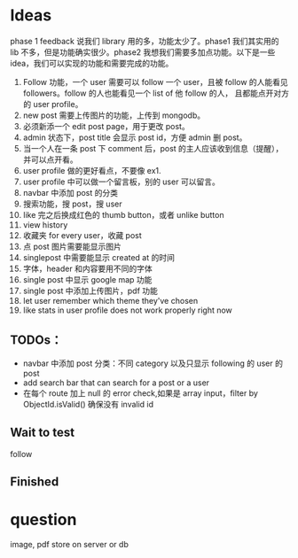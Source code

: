 # Ideas

phase 1 feedback 说我们 library 用的多，功能太少了。phase1 我们其实用的 lib 不多，但是功能确实很少。phase2 我想我们需要多加点功能。以下是一些 idea，我们可以实现的功能和需要完成的功能。

1. Follow 功能，一个 user 需要可以 follow 一个 user，且被 follow 的人能看见 followers。follow 的人也能看见一个 list of 他 follow 的人， 且都能点开对方的 user profile。
2. new post 需要上传图片的功能，上传到 mongodb。
3. 必须新添一个 edit post page，用于更改 post。
4. admin 状态下，post title 会显示 post id，方便 admin 删 post。
5. 当一个人在一条 post 下 comment 后，post 的主人应该收到信息（提醒），并可以点开看。
6. user profile 做的更好看点，不要像 ex1.
7. user profile 中可以做一个留言板，别的 user 可以留言。
8. navbar 中添加 post 的分类
9. 搜索功能，搜 post，搜 user
10. like 完之后换成红色的 thumb button，或者 unlike button
11. view history
12. 收藏夹 for every user，收藏 post
13. 点 post 图片需要能显示图片
14. singlepost 中需要能显示 created at 的时间
15. 字体，header 和内容要用不同的字体
16. single post 中显示 google map 功能
17. single post 中添加上传图片，pdf 功能
18. let user remember which theme they've chosen
19. like stats in user profile does not work properly right now

## TODOs：

- navbar 中添加 post 分类：不同 category 以及只显示 following 的 user 的 post
- add search bar that can search for a post or a user
- 在每个 route 加上 null 的 error check,如果是 array input，filter by ObjectId.isValid() 确保没有 invalid id

## Wait to test

follow

## Finished

# question

image, pdf store on server or db
